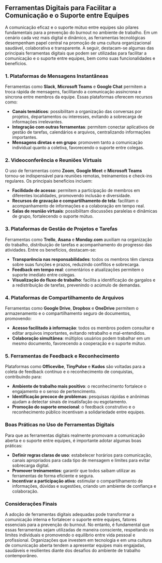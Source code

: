 
## Ferramentas Digitais para Facilitar a Comunicação e o Suporte entre Equipes

A comunicação eficaz e o suporte mútuo entre equipes são pilares fundamentais para a prevenção do burnout no ambiente de trabalho. Em um cenário cada vez mais digital e dinâmico, as ferramentas tecnológicas desempenham papel central na promoção de uma cultura organizacional saudável, colaborativa e transparente. A seguir, destacam-se algumas das principais ferramentas digitais que podem ser utilizadas para facilitar a comunicação e o suporte entre equipes, bem como suas funcionalidades e benefícios.

### 1. Plataformas de Mensagens Instantâneas

Ferramentas como **Slack**, **Microsoft Teams** e **Google Chat** permitem a troca rápida de mensagens, facilitando a comunicação assíncrona e síncrona entre membros da equipe. Essas plataformas oferecem recursos como:

- **Canais temáticos**: possibilitam a organização das conversas por projetos, departamentos ou interesses, evitando a sobrecarga de informações irrelevantes.
- **Integração com outras ferramentas**: permitem conectar aplicativos de gestão de tarefas, calendários e arquivos, centralizando informações importantes.
- **Mensagens diretas e em grupo**: promovem tanto a comunicação individual quanto a coletiva, favorecendo o suporte entre colegas.

### 2. Videoconferência e Reuniões Virtuais

O uso de ferramentas como **Zoom**, **Google Meet** e **Microsoft Teams** tornou-se indispensável para reuniões remotas, treinamentos e check-ins regulares. Os principais benefícios incluem:

- **Facilidade de acesso**: permitem a participação de membros em diferentes localidades, promovendo inclusão e diversidade.
- **Recursos de gravação e compartilhamento de tela**: facilitam o acompanhamento de informações e a colaboração em tempo real.
- **Salas de reunião virtuais**: possibilitam discussões paralelas e dinâmicas de grupo, fortalecendo o suporte mútuo.

### 3. Plataformas de Gestão de Projetos e Tarefas

Ferramentas como **Trello**, **Asana** e **Monday.com** auxiliam na organização do trabalho, distribuição de tarefas e acompanhamento do progresso das atividades. Entre os benefícios, destacam-se:

- **Transparência nas responsabilidades**: todos os membros têm clareza sobre suas funções e prazos, reduzindo conflitos e sobrecarga.
- **Feedback em tempo real**: comentários e atualizações permitem o suporte imediato entre colegas.
- **Visualização do fluxo de trabalho**: facilita a identificação de gargalos e a redistribuição de tarefas, prevenindo o acúmulo de demandas.

### 4. Plataformas de Compartilhamento de Arquivos

Ferramentas como **Google Drive**, **Dropbox** e **OneDrive** permitem o armazenamento e o compartilhamento seguro de documentos, promovendo:

- **Acesso facilitado à informação**: todos os membros podem consultar e editar arquivos importantes, evitando retrabalho e mal-entendidos.
- **Colaboração simultânea**: múltiplos usuários podem trabalhar em um mesmo documento, favorecendo a cooperação e o suporte mútuo.

### 5. Ferramentas de Feedback e Reconhecimento

Plataformas como **Officevibe**, **TinyPulse** e **Kudos** são voltadas para a coleta de feedback contínuo e o reconhecimento de conquistas, contribuindo para:

- **Ambiente de trabalho mais positivo**: o reconhecimento fortalece o engajamento e o senso de pertencimento.
- **Identificação precoce de problemas**: pesquisas rápidas e anônimas ajudam a detectar sinais de insatisfação ou esgotamento.
- **Promoção do suporte emocional**: o feedback construtivo e o reconhecimento público incentivam a solidariedade entre equipes.

### Boas Práticas no Uso de Ferramentas Digitais

Para que as ferramentas digitais realmente promovam a comunicação aberta e o suporte entre equipes, é importante adotar algumas boas práticas:

- **Definir regras claras de uso**: estabelecer horários para comunicação, canais apropriados para cada tipo de mensagem e limites para evitar sobrecarga digital.
- **Promover treinamentos**: garantir que todos saibam utilizar as ferramentas de forma eficiente e segura.
- **Incentivar a participação ativa**: estimular o compartilhamento de informações, dúvidas e sugestões, criando um ambiente de confiança e colaboração.

### Considerações Finais

A adoção de ferramentas digitais adequadas pode transformar a comunicação interna e fortalecer o suporte entre equipes, fatores essenciais para a prevenção do burnout. No entanto, é fundamental que essas ferramentas sejam utilizadas de maneira consciente, respeitando os limites individuais e promovendo o equilíbrio entre vida pessoal e profissional. Organizações que investem em tecnologia e em uma cultura de comunicação aberta tendem a apresentar equipes mais engajadas, saudáveis e resilientes diante dos desafios do ambiente de trabalho contemporâneo.
```
